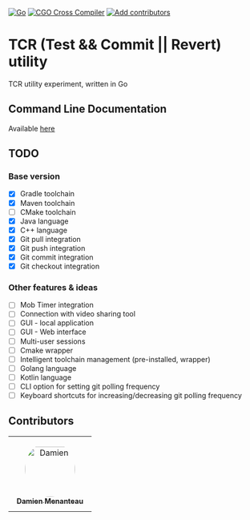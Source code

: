 [![Go](https://github.com/mengdaming/tcr/actions/workflows/go.yml/badge.svg)](https://github.com/mengdaming/tcr/actions/workflows/go.yml)
[![CGO Cross Compiler](https://github.com/mengdaming/tcr/actions/workflows/xgo.yml/badge.svg)](https://github.com/mengdaming/tcr/actions/workflows/xgo.yml)
[![Add contributors](https://github.com/mengdaming/tcr/actions/workflows/add_contributors.yml/badge.svg)](https://github.com/mengdaming/tcr/actions/workflows/add_contributors.yml)

# TCR (Test && Commit || Revert) utility

TCR utility experiment, written in Go

## Command Line Documentation

Available [here](./doc/tcr.md)

## TODO

### Base version

- [x] Gradle toolchain
- [x] Maven toolchain
- [ ] CMake toolchain
- [x] Java language
- [x] C++  language
- [x] Git pull integration
- [x] Git push integration
- [x] Git commit integration
- [x] Git checkout integration

### Other features & ideas

- [ ] Mob Timer integration
- [ ] Connection with video sharing tool
- [ ] GUI - local application
- [ ] GUI - Web interface
- [ ] Multi-user sessions
- [ ] Cmake wrapper
- [ ] Intelligent toolchain management (pre-installed, wrapper)  
- [ ] Golang language
- [ ] Kotlin language
- [ ] CLI option for setting git polling frequency
- [ ] Keyboard shortcuts for increasing/decreasing git polling frequency

## Contributors

<table>
<tr>
    <td align="center" style="word-wrap: break-word; width: 150.0; height: 150.0">
        <a href=https://github.com/mengdaming>
            <img src=https://avatars.githubusercontent.com/u/1313765?v=4 width="100;"  style="border-radius:50%;align-items:center;justify-content:center;overflow:hidden;padding-top:10px" alt=Damien Menanteau/>
            <br />
            <sub style="font-size:14px"><b>Damien Menanteau</b></sub>
        </a>
    </td>
</tr>
</table>

